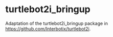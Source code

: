 # turtlebot2i_bringup
Adaptation of the turtlebot2i_bringup package in https://github.com/Interbotix/turtlebot2i.
